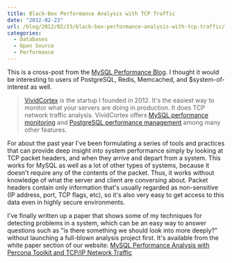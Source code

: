 ```yaml
---
title: Black-Box Performance Analysis with TCP Traffic
date: "2012-02-23"
url: /blog/2012/02/23/black-box-performance-analysis-with-tcp-traffic/
categories:
  - Databases
  - Open Source
  - Performance
---
```

This is a cross-post from the [MySQL Performance Blog](http://www.mysqlperformanceblog.com/2012/02/23/black-box-mysql-performance-analysis-with-tcp-traffic/). I thought it would be interesting to users of PostgreSQL, Redis, Memcached, and $system-of-interest as well.

> [VividCortex](https://vividcortex.com/) is the startup I founded in 2012. It's the easiest way to monitor what
> your servers are doing in production. It does TCP network
> traffic analysis. VividCortex offers [MySQL performance
> monitoring](https://vividcortex.com/monitoring/mysql/) and [PostgreSQL
> performance management](https://vividcortex.com/monitoring/postgres/) among many
> other features.


For about the past year I've been formulating a series of tools and practices that can provide deep insight into system performance simply by looking at TCP packet headers, and when they arrive and depart from a system. This works for MySQL as well as a lot of other types of systems, because it doesn't require any of the contents of the packet. Thus, it works without knowledge of what the server and client are conversing about. Packet headers contain only information that's usually regarded as non-sensitive (IP address, port, TCP flags, etc), so it's also very easy to get access to this data even in highly secure environments.

I've finally written up a paper that shows some of my techniques for detecting problems in a system, which can be an easy way to answer questions such as "is there something we should look into more deeply?" without launching a full-blown analysis project first. It's available from the white paper section of our website: [MySQL Performance Analysis with Percona Toolkit and TCP/IP Network Traffic](http://www.percona.com/about-us/mysql-white-paper/mysql-performance-analysis-with-percona-toolkit-and-tcp-ip-network-traffic/)


